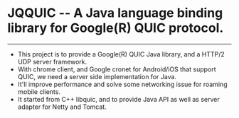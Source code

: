 # JQQUIC -- A Java language binding library for Google(R) QUIC protocol.
---
* This project is to provide a Google(R) QUIC Java library, and a HTTP/2 UDP server framework. 
* With chrome client, and Google cronet for Android/iOS that support QUIC, we need a server side implementation for Java. 
* It'll improve performance and solve some networking issue for roaming mobile clients. 
* It started from C++ libquic, and to provide Java API as well as server adapter for Netty and Tomcat. 
